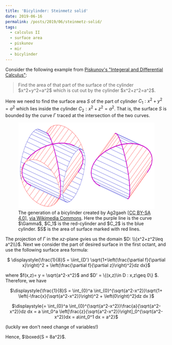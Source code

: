 ```yaml
---
title: 'Bicylinder: Steinmetz solid'
date: 2019-06-16
permalink: /posts/2019/06/steinmetz-solid/
tags:
  - calculus II
  - surface area
  - piskunov
  - mir
  - bicylinder
---
```


Consider the following example from <a href="https://wp.me/p13GRc-co" target="_blank">Piskunov's "Integeral and Differential Calculus"</a>:

<blockquote>Find the area of that part of the surface of the cylinder $x^2+y^2=a^2$ which is cut out by the cylinder $x^2+z^2=a^2$.</blockquote>

Here we need to find the surface area $S$ of the part of cylinder $C_1: x^2+y^2=a^2$ which lies inside the cylinder $C_2: x^2+z^2=a^2$. That is, the surface $S$ is bounded by the curve $\Gamma$ traced at the intersection of the two curves.

<figure>
  <img src="/images/Steinmetz-cc.svg.png" alt="my alt text" style="width:534px;height:269px;"/>
  <figcaption>The generation of a bicylinder created by Ag2gaeh [<a href="https://creativecommons.org/licenses/by-sa/4.0">CC BY-SA 4.0</a>], <a href="https://commons.wikimedia.org/wiki/File:Steinmetz-cc.svg">via Wikimedia Commons</a>. Here the purple line is the curve $\Gamma$, $C_1$ is the red-cylinder and $C_2$ is the blue cylinder. $S$ is the area of surface marked with red lines.</figcaption>
</figure>

The projection of $\Gamma$ in the $xz$-plane gvies us the domain $D: \\{x^2+z^2\leq a^2\\}$. Next we consider the part of desired surface in the first octant, and use the following surface area formula:

<p style="text-align:center;">$ \displaystyle{\frac{1}{8}S = \iint_{D'} \sqrt{1+\left(\frac{\partial f}{\partial x}\right)^2 + \left(\frac{\partial f}{\partial z}\right)^2}dz dx}$</p>

where $f(x,z)= y = \sqrt{a^2-x^2}$ and $D' = \\{(x,z)\in D : x,z\geq 0\\} $. Therefore, we have

<p style="text-align:center;">$\displaystyle{\frac{1}{8}S = \int_{0}^a \int_{0}^{\sqrt{a^2-x^2}}\sqrt{1+ \left(-\frac{x}{\sqrt{a^2-x^2}}\right)^2 + \left(0\right)^2}dz dx }$</p>
<p style="text-align:center;">$\displaystyle{= \int_{0}^a \int_{0}^{\sqrt{a^2-x^2}}\frac{a}{\sqrt{a^2-x^2}}dz dx = a \int_0^a \left[\frac{z}{\sqrt{a^2-x^2}}\right]_0^{\sqrt{a^2-x^2}}dx = a\int_0^1 dx = a^2}$</p>

(luckily we don't need change of variables!)

Hence, $\boxed{S = 8a^2}$.
